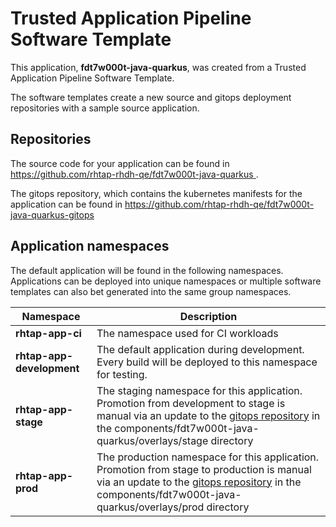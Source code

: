 # Trusted Application Pipeline Software Template

This application, **fdt7w000t-java-quarkus**, was created from a Trusted Application Pipeline Software Template.

The software templates create a new source and gitops deployment repositories with a sample source application. 

## Repositories

The source code for your application can be found in [https://github.com/rhtap-rhdh-qe/fdt7w000t-java-quarkus ](https://github.com/rhtap-rhdh-qe/fdt7w000t-java-quarkus ).
 
The gitops repository, which contains the kubernetes manifests for the application can be found in 
[https://github.com/rhtap-rhdh-qe/fdt7w000t-java-quarkus-gitops ](https://github.com/rhtap-rhdh-qe/fdt7w000t-java-quarkus-gitops ) 

## Application namespaces 

The default application will be found in the following namespaces. Applications can be deployed into unique namespaces or multiple software templates can also bet generated into the same group namespaces.  

|  Namespace   |  Description   |  
| -------- | -------- |
| **rhtap-app-ci** | The namespace used for CI workloads |
| **rhtap-app-development** | The default application during development. Every build will be deployed to this namespace for testing. |
| **rhtap-app-stage** | The staging namespace for this application. Promotion from development to stage is manual via an update to the [gitops repository](https://github.com/rhtap-rhdh-qe/fdt7w000t-java-quarkus-gitops ) in the components/fdt7w000t-java-quarkus/overlays/stage directory |
| **rhtap-app-prod** | The production namespace for this application. Promotion from stage to production is manual via an update to the [gitops repository](https://github.com/rhtap-rhdh-qe/fdt7w000t-java-quarkus-gitops ) in the components/fdt7w000t-java-quarkus/overlays/prod directory |